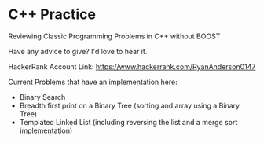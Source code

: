 # C++ Practice
Reviewing Classic Programming Problems in C++ without BOOST

Have any advice to give? I'd love to hear it. 

HackerRank Account Link: https://www.hackerrank.com/RyanAnderson0147

Current Problems that have an implementation here: 

<ul>
  <li>Binary Search </li>
  <li>Breadth first print on a Binary Tree (sorting and array using a Binary Tree) </li>
  <li>Templated Linked List (including reversing the list and a merge sort implementation)</li>
</ul>
